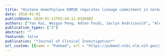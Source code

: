 ```yaml
---
title: "Histone demethylase KDM2B regulates lineage commitment in normal and malignant hematopoiesis"
date: 2016-01-01
publishDate: 2020-01-12T03:44:12.019940Z
authors: ["Yan Kai, Weiqun Peng, Adlen Foudi, Jaclyn Andricovich", "Alexandros Tzatsos"]
publication_types: ["2"]
abstract: ""
featured: false
publication: "*Journal of Clinical Investigation*"
url_custom: [{name = "Pubmed", url = "https://pubmed.ncbi.nlm.nih.gov/26808549/"}]
---
```

